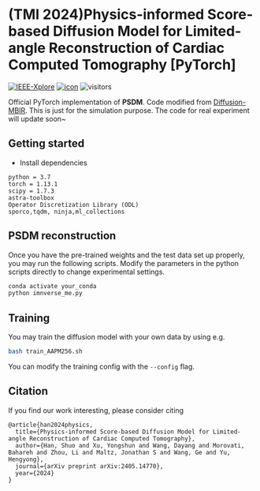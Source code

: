 # (TMI 2024)Physics-informed Score-based Diffusion Model for Limited-angle Reconstruction of Cardiac Computed Tomography [PyTorch]
[![IEEE-Xplore](https://img.shields.io/badge/IEEE_Xplore-Paper-<COLOR>.svg)](https://ieeexplore.ieee.org/document/10874182) [![icon](https://img.shields.io/badge/ArXiv-Paper-<COLOR>.svg)](https://arxiv.org/abs/2405.14770) ![visitors](https://visitor-badge.laobi.icu/badge?page_id=stefenmax.PSDM)

Official PyTorch implementation of **PSDM**. Code modified from [Diffusion-MBIR](https://github.com/HJ-harry/DiffusionMBIR).
This is just for the simulation purpose. The code for real experiment will update soon~

## Getting started


* Install dependencies
```
python = 3.7
torch = 1.13.1
scipy = 1.7.3
astra-toolbox
Operator Discretization Library (ODL)
sporco,tqdm, ninja,ml_collections
```

## PSDM reconstruction
Once you have the pre-trained weights and the test data set up properly, you may run the following scripts. Modify the parameters in the python scripts directly to change experimental settings.

```bash
conda activate your_conda
python imnverse_me.py
```

## Training
You may train the diffusion model with your own data by using e.g.
```bash
bash train_AAPM256.sh
```
You can modify the training config with the ```--config``` flag.

## Citation
If you find our work interesting, please consider citing

```
@article{han2024physics,
  title={Physics-informed Score-based Diffusion Model for Limited-angle Reconstruction of Cardiac Computed Tomography},
  author={Han, Shuo and Xu, Yongshun and Wang, Dayang and Morovati, Bahareh and Zhou, Li and Maltz, Jonathan S and Wang, Ge and Yu, Hengyong},
  journal={arXiv preprint arXiv:2405.14770},
  year={2024}
}
```
